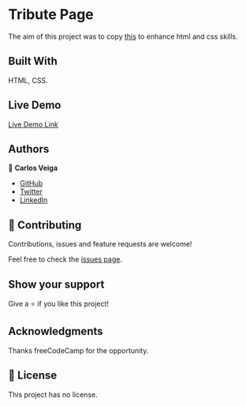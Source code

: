 # Tribute Page

The aim of this project was to copy [this](https://codepen.io/freeCodeCamp/full/zNqgVx) to enhance html and css skills.

## Built With

HTML, CSS.

## Live Demo

[Live Demo Link]( https://carlosveigadev.github.io/Tribute-Page/.)


## Authors

👤 **Carlos Veiga**

- [GitHub](https://github.com/wrack)
- [Twitter](https://twitter.com/carlosveig)
- [LinkedIn](https://linkedin.com/chveiga)


## 🤝 Contributing

Contributions, issues and feature requests are welcome!

Feel free to check the [issues page]().

## Show your support

Give a ⭐️ if you like this project!

## Acknowledgments

Thanks freeCodeCamp for the opportunity.


## 📝 License

This project has no license.
